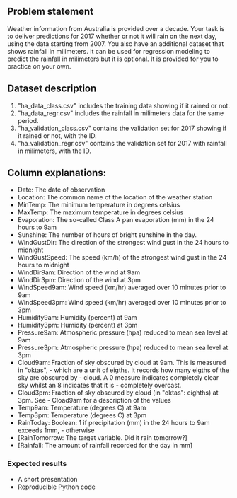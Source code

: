 ## Problem statement
Weather information from Australia is provided over a decade.
Your task is to deliver predictions for 2017 whether or not it will rain on the next day, using the data starting from 2007. You also have an additional dataset that shows rainfall in milimeters. It can be used for regression modeling to predict the rainfall in milimeters but it is optional. It is provided for you to practice on your own.

## Dataset description
1. "ha_data_class.csv" includes the training data showing if it rained or not.
2. "ha_data_regr.csv" includes the rainfall in milimeters data for the same period. 
3. "ha_validation_class.csv" contains the validation set for 2017 showing if it rained or not, with the ID. 
4. "ha_validation_regr.csv" contains the validation set for 2017 with rainfall in milimeters, with the ID. 

## Column explanations:

- Date: The date of observation
- Location: The common name of the location of the weather station
- MinTemp: The minimum temperature in degrees celsius
- MaxTemp: The maximum temperature in degrees celsius
- Evaporation: The so-called Class A pan evaporation (mm) in the 24 hours to 9am
- Sunshine: The number of hours of bright sunshine in the day.
- WindGustDir: The direction of the strongest wind gust in the 24 hours to midnight
- WindGustSpeed: The speed (km/h) of the strongest wind gust in the 24 hours to midnight
- WindDir9am: Direction of the wind at 9am
- WindDir3pm: Direction of the wind at 3pm
- WindSpeed9am: Wind speed (km/hr) averaged over 10 minutes prior to 9am
- WindSpeed3pm: Wind speed (km/hr) averaged over 10 minutes prior to 3pm
- Humidity9am: Humidity (percent) at 9am
- Humidity3pm: Humidity (percent) at 3pm
- Pressure9am: Atmospheric pressure (hpa) reduced to mean sea level at 9am
- Pressure3pm: Atmospheric pressure (hpa) reduced to mean sea level at 3pm
- Cloud9am: Fraction of sky obscured by cloud at 9am. This is measured in "oktas", - which are a unit of eigths. It records how many eigths of the sky are obscured by - cloud. A 0 measure indicates completely clear sky whilst an 8 indicates that it is - completely overcast.
- Cloud3pm: Fraction of sky obscured by cloud (in "oktas": eighths) at 3pm. See - Cload9am for a description of the values
- Temp9am: Temperature (degrees C) at 9am
- Temp3pm: Temperature (degrees C) at 3pm
- RainToday: Boolean: 1 if precipitation (mm) in the 24 hours to 9am exceeds 1mm, - otherwise
- [RainTomorrow: The target variable. Did it rain tomorrow?]
- [Rainfall: The amount of rainfall recorded for the day in mm]

### Expected results
- A short presentation
- Reproducible Python code